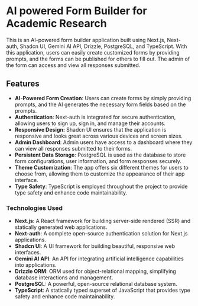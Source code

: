 # AI powered Form Builder for Academic Research

This is an AI-powered form builder application built using Next.js, Next-auth, Shadcn UI, Gemini AI API, Drizzle, PostgreSQL, and TypeScript. With this application, users can easily create customized forms by providing prompts, and the forms can be published for others to fill out. The admin of the form can access and view all responses submitted.

## Features

- **AI-Powered Form Creation**: Users can create forms by simply providing prompts, and the AI generates the necessary form fields based on the prompts.
- **Authentication**: Next-auth is integrated for secure authentication, allowing users to sign up, sign in, and manage their accounts.
- **Responsive Design:** Shadcn UI ensures that the application is responsive and looks great across various devices and screen sizes.
- **Admin Dashboard**: Admin users have access to a dashboard where they can view all responses submitted to their forms.
- **Persistent Data Storage**: PostgreSQL is used as the database to store form configurations, user information, and form responses securely.
- **Theme Customization**: The app offers six different themes for users to choose from, allowing them to customize the appearance of their app interface.
- **Type Safety**: TypeScript is employed throughout the project to provide type safety and enhance code maintainability.

### Technologies Used

- **Next.js**: A React framework for building server-side rendered (SSR) and statically generated web applications.
- **Next-auth**: A complete open-source authentication solution for Next.js applications.
- **Shadcn UI**: A UI framework for building beautiful, responsive web interfaces.
- **Gemini AI API**: An API for integrating artificial intelligence capabilities into applications.
- **Drizzle ORM**: ORM used for object-relational mapping, simplifying database interactions and management.
- **PostgreSQ**L: A powerful, open-source relational database system.
- **TypeScript**: A statically typed superset of JavaScript that provides type safety and enhance code maintainability.



